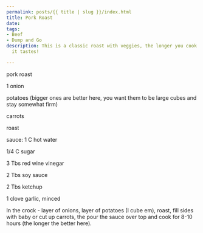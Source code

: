 ```yaml
---
permalink: posts/{{ title | slug }}/index.html
title: Pork Roast
date: 
tags:
- Beef
- Dump and Go
description: This is a classic roast with veggies, the longer you cook it the better
  it tastes!

---
```

pork roast 

1 onion

potatoes (bigger ones are better here, you want them to be large cubes and stay somewhat firm)

carrots

roast

sauce: 1 C hot water

1/4 C sugar

3 Tbs red wine vinegar

2 Tbs soy sauce

2 Tbs ketchup

1 clove garlic, minced

In the crock - layer of onions, layer of potatoes (I cube em), roast, fill sides with baby or cut up carrots, the pour the sauce over top and cook for 8-10 hours (the longer the better here).